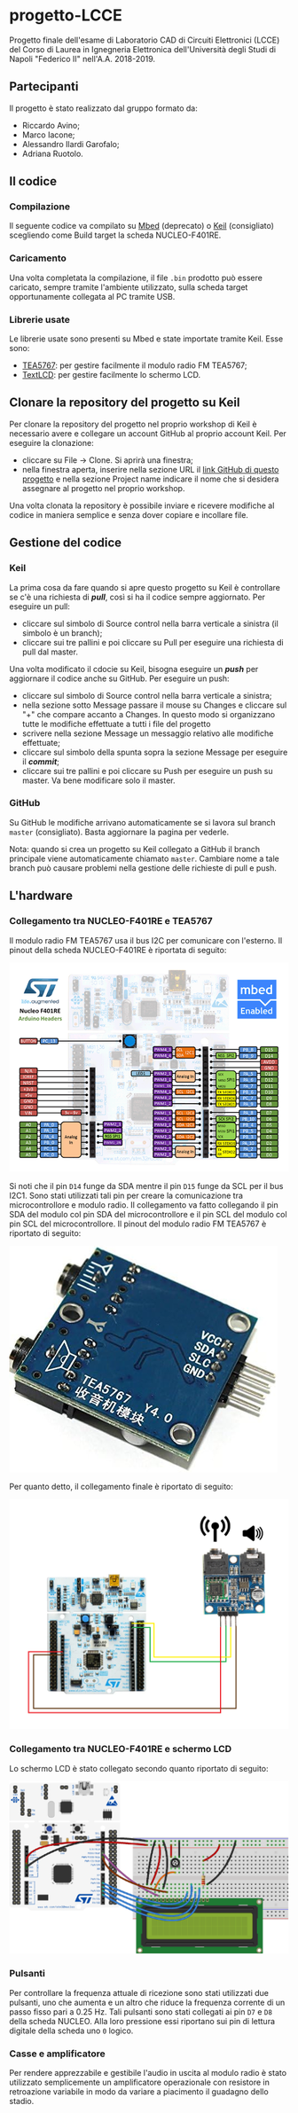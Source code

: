 # progetto-LCCE
Progetto finale dell'esame di Laboratorio CAD di Circuiti Elettronici (LCCE) del Corso di Laurea in Ignegneria Elettronica dell'Università degli Studi di Napoli "Federico II" nell'A.A. 2018-2019.

## Partecipanti
Il progetto è stato realizzato dal gruppo formato da:
- Riccardo Avino;
- Marco Iacone;
- Alessandro Ilardi Garofalo;
- Adriana Ruotolo.

## Il codice
### Compilazione
Il seguente codice va compilato su [Mbed](https://os.mbed.com/) (deprecato) o [Keil](https://studio.keil.arm.com/auth/login) (consigliato) scegliendo come Build target la scheda NUCLEO-F401RE.

### Caricamento
Una volta completata la compilazione, il file `.bin` prodotto può essere caricato, sempre tramite l'ambiente utilizzato, sulla scheda target opportunamente collegata al PC tramite USB.

### Librerie usate
Le librerie usate sono presenti su Mbed e state importate tramite Keil. Esse sono:
- [TEA5767](https://os.mbed.com/users/edodm85/code/TEA5767/): per gestire facilmente il modulo radio FM TEA5767;
- [TextLCD](https://os.mbed.com/users/simon/code/TextLCD/): per gestire facilmente lo schermo LCD.

## Clonare la repository del progetto su Keil
Per clonare la repository del progetto nel proprio workshop di Keil è necessario avere e collegare un account GitHub al proprio account Keil. Per eseguire la clonazione:
- cliccare su File -> Clone. Si aprirà una finestra;
- nella finestra aperta, inserire nella sezione URL il [link GitHub di questo progetto](https://github.com/mefistofelico96/progetto-LCCE) e nella sezione Project name indicare il nome che si desidera assegnare al progetto nel proprio workshop.

Una volta clonata la repository è possibile inviare e ricevere modifiche al codice in maniera semplice e senza dover copiare e incollare file.

## Gestione del codice
### Keil
La prima cosa da fare quando si apre questo progetto su Keil è controllare se c'è una richiesta di **_pull_**, così si ha il codice sempre aggiornato. Per eseguire un pull:
- cliccare sul simbolo di Source control nella barra verticale a sinistra (il simbolo è un branch);
- cliccare sui tre pallini e poi cliccare su Pull per eseguire una richiesta di pull dal master.

Una volta modificato il cdocie su Keil, bisogna eseguire un **_push_** per aggiornare il codice anche su GitHub. Per eseguire un push:
- cliccare sul simbolo di Source control nella barra verticale a sinistra;
- nella sezione sotto Message passare il mouse su Changes e cliccare sul "+" che compare accanto a Changes. In questo modo si organizzano tutte le modifiche effettuate a tutti i file del progetto
- scrivere nella sezione Message un messaggio relativo alle modifiche effettuate;
- cliccare sul simbolo della spunta sopra la sezione Message per eseguire il **_commit_**;
- cliccare sui tre pallini e poi cliccare su Push per eseguire un push su master. Va bene modificare solo il master.

### GitHub
Su GitHub le modifiche arrivano automaticamente se si lavora sul branch `master` (consigliato). Basta aggiornare la pagina per vederle.

Nota: quando si crea un progetto su Keil collegato a GitHub il branch principale viene automaticamente chiamato `master`. Cambiare nome a tale branch può causare problemi nella gestione delle richieste di pull e push.

## L'hardware
### Collegamento tra NUCLEO-F401RE e TEA5767
Il modulo radio FM TEA5767 usa il bus I2C per comunicare con l'esterno. Il pinout della scheda NUCLEO-F401RE è riportata di seguito:

![NUCLEO-F401RE pinout](https://github.com/mefistofelico96/progetto-LCCE/blob/master/assets/NUCLEO-F401RE_pinout.png)

Si noti che il pin `D14` funge da SDA mentre il pin `D15` funge da SCL per il bus I2C1. Sono stati utilizzati tali pin per creare la comunicazione tra microcontrollore e modulo radio. Il collegamento va fatto collegando il pin SDA del modulo col pin SDA del microcontrollore e il pin SCL del modulo col pin SCL del microcontrollore. Il pinout del modulo radio FM TEA5767 è riportato di seguito:

![TEA5767 pinout](https://github.com/mefistofelico96/progetto-LCCE/blob/master/assets/TEA5767_pinout.jpg)

Per quanto detto, il collegamento finale è riportato di seguito:

![Collegamento scheda-modulo](https://github.com/mefistofelico96/progetto-LCCE/blob/master/assets/collegamento_NUCLEO-TEA5767.png)

### Collegamento tra NUCLEO-F401RE e schermo LCD
Lo schermo LCD è stato collegato secondo quanto riportato di seguito:

![Collegamento scheda-LCD](https://github.com/mefistofelico96/progetto-LCCE/blob/master/assets/collegamento_NUCLEO-LCD.png)

### Pulsanti
Per controllare la frequenza attuale di ricezione sono stati utilizzati due pulsanti, uno che aumenta e un altro che riduce la frequenza corrente di un passo fisso pari a $0.25$ Hz. Tali pulsanti sono stati collegati ai pin `D7` e `D8` della scheda NUCLEO. Alla loro pressione essi riportano sui pin di lettura digitale della scheda uno `0` logico.

### Casse e amplificatore
Per rendere apprezzabile e gestibile l'audio in uscita al modulo radio è stato utilizzato semplicemente un amplificatore operazionale con resistore in retroazione variabile in modo da variare a piacimento il guadagno dello stadio.
